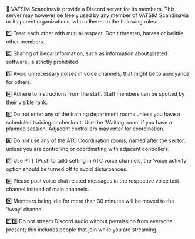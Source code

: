
:bookmark: VATSIM Scandinavia provide a Discord server for its members. This server may however be freely used by any member of VATSIM Scandinavia or its parent organizations, who adheres to the following rules:

:one: Treat each other with mutual respect. Don't threaten, harass or belittle other members.

:two: Sharing of illegal information, such as information about pirated software, is strictly prohibited.

:three: Avoid unnecessary noises in voice channels, that might be to annoyance for others.

:four: Adhere to instructions from the staff. Staff members can be spotted by their visible rank.

:five: Do not enter any of the training department rooms unless you have a scheduled training or checkout. Use the 'Waiting room' if you have a planned session. Adjacent controllers may enter for coordination.

:six: Do not use any of the ATC Coordination rooms, named after the sector, unless you are controlling or coordinating with adjacent controllers.

:seven: Use PTT (Push to talk) setting in ATC voice channels, the 'voice activity' option should be turned off to avoid disturbances.

:eight: Please post voice chat related messages in the respective voice text channel instead of main channels.

:nine: Members being idle for more than 30 minutes will be moved to the 'Away' channel.

:one::zero: Do not stream Discord audio without permission from everyone present; this includes people that join while you are streaming.